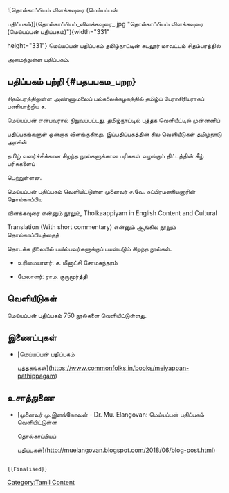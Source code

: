 ![தொல்காப்பியம் விளக்கவுரை (மெய்யப்பன்
பதிப்பகம்)](தொல்காப்பியம்_விளக்கவுரை_.jpg "தொல்காப்பியம் விளக்கவுரை (மெய்யப்பன் பதிப்பகம்)"){width="331"
height="331"} மெய்யப்பன் பதிப்பகம் தமிழ்நாட்டின் கடலூர் மாவட்டம் சிதம்பரத்தில்
அமைந்துள்ள பதிப்பகம்.

## பதிப்பகம் பற்றி {#பதபபகம_பறற}

சிதம்பரத்திலுள்ள அண்ணாமலைப் பல்கலைக்கழகத்தில் தமிழ்ப் பேராசிரியராகப் பணியாற்றிய ச.
மெய்யப்பன் என்பவரால் நிறுவப்பட்டது. தமிழ்நாட்டில் புத்தக வெளியீட்டில் முன்னனிப்
பதிப்பகங்களுள் ஒன்றாக விளங்குகிறது. இப்பதிப்பகத்தின் சில வெளியீடுகள் தமிழ்நாடு அரசின்
தமிழ் வளர்ச்சிக்கான சிறந்த நூல்களுக்கான பரிசுகள் வழங்கும் திட்டத்தின் கீழ் பரிசுகளைப்
பெற்றுள்ளன.

மெய்யப்பன் பதிப்பகம் வெளியிட்டுள்ள முனைவர் ச.வே. சுப்பிரமணியனாரின் தொல்காப்பிய
விளக்கவுரை என்னும் நூலும், Tholkaappiyam in English Content and Cultural
Translation (With short commentary) என்னும் ஆங்கில நூலும் தொல்காப்பியத்தைத்
தொடக்க நிலையில் பயில்பவர்களுக்குப் பயன்படும் சிறந்த நூல்கள்.

-   உரிமையாளர்: ச. மீனாட்சி சோமசுந்தரம்
-   மேலாளர்: ராம. குருமூர்த்தி

## வெளியீடுகள்

மெய்யப்பன் பதிப்பகம் 750 நூல்களை வெளியிட்டுள்ளது.

## இணைப்புகள்

-   [மெய்யப்பன் பதிப்பகம்
    புத்தகங்கள்](https://www.commonfolks.in/books/meiyappan-pathippagam)

## உசாத்துணை

-   [முனைவர் மு.இளங்கோவன் - Dr. Mu. Elangovan: மெய்யப்பன் பதிப்பகம் வெளியிட்டுள்ள
    தொல்காப்பியப்
    பதிப்புகள்](http://muelangovan.blogspot.com/2018/06/blog-post.html)

```{=mediawiki}
{{Finalised}}
```
[Category:Tamil Content](Category:Tamil_Content "wikilink")
